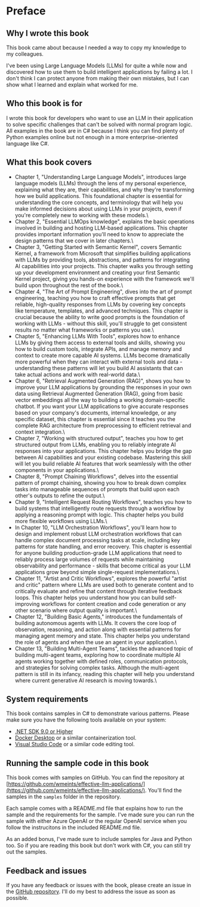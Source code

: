 # Preface

## Why I wrote this book

This book came about because I needed a way to copy my knowledge to my colleagues.

I've been using Large Language Models (LLMs) for quite a while now and discovered how to
use them to build intelligent applications by failing a lot. I don't think I can protect
anyone from making their own mistakes, but I can show what I learned and explain what
worked for me.

## Who this book is for

I wrote this book for developers who want to use an LLM in their application to solve
specific challenges that can't be solved with normal program logic. All examples in the
book are in C# because I think you can find plenty of Python examples online but not
enough in a more enterprise-oriented language like C#.

## What this book covers

- Chapter 1, "Understanding Large Language Models", introduces large language models
  (LLMs) through the lens of my personal experience, explaining what they are, their
  capabilities, and why they're transforming how we build applications. This
  foundational chapter is essential for understanding the core concepts, and terminology
  that will help you make informed decisions about using LLMs in your projects, even if
  you're completely new to working with these models.\
- Chapter 2, "Essential LLMOps knowledge", explains the basic operations involved in
  building and hosting LLM-based applications. This chapter provides important
  information you'll need to know to appreciate the design patterns that we cover in
  later chapters.\
- Chapter 3, "Getting Started with Semantic Kernel", covers Semantic Kernel, a framework
  from Microsoft that simplifies building applications with LLMs by providing tools,
  abstractions, and patterns for integrating AI capabilities into your projects. This
  chapter walks you through setting up your development environment and creating your
  first Semantic Kernel project, giving you hands-on experience with the framework we'll
  build upon throughout the rest of the book.\
- Chapter 4, "The Art of Prompt Engineering", dives into the art of prompt engineering,
  teaching you how to craft effective prompts that get reliable, high-quality responses
  from LLMs by covering key concepts like temperature, templates, and advanced techniques.
  This chapter is crucial because the ability to write good prompts is the foundation of
  working with LLMs - without this skill, you'll struggle to get consistent results no
  matter what frameworks or patterns you use.\
- Chapter 5, "Enhancing LLMs With Tools", explores how to enhance LLMs by giving them
  access to external tools and skills, showing you how to build custom tools, integrate
  APIs, and manage memory and context to create more capable AI systems. LLMs become
  dramatically more powerful when they can interact with external tools and data -
  understanding these patterns will let you build AI assistants that can take actual
  actions and work with real-world data.\
- Chapter 6, "Retrieval Augmented Generation (RAG)", shows you how to improve your LLM
  applications by grounding the responses in your own data using Retrieval Augmented
  Generation (RAG), going from basic vector embeddings all the way to building a working
  domain-specific chatbot. If you want your LLM applications to give accurate responses
  based on your company's documents, internal knowledge, or any specific dataset, this
  chapter is essential since it teaches you the complete RAG architecture from
  preprocessing to efficient retrieval and context integration.\
- Chapter 7, "Working with structured output", teaches you how to get structured output
  from LLMs, enabling you to reliably integrate AI responses into your applications.
  This chapter helps you bridge the gap between AI capabilities and your existing
  codebase. Mastering this skill will let you build reliable AI features that work
  seamlessly with the other components in your applications.\
- Chapter 8, "Prompt Chaining Workflows", delves into the essential pattern of prompt
  chaining, showing you how to break down complex tasks into manageable sequences of
  prompts that build upon each other's outputs to refine the output.\
- Chapter 9, "Intelligent Request Routing Workflows", teaches you how to build systems
  that intelligently route requests through a workflow by applying a reasoning prompt
  with logic. This chapter helps you build more flexible workflows using LLMs.\
- In Chapter 10, "LLM Orchestration Workflows", you'll learn how to design and implement
  robust LLM orchestration workflows that can handle complex document processing tasks
  at scale, including key patterns for state handling, and error recovery. This chapter
  is essential for anyone building production-grade LLM applications that need to
  reliably process large volumes of requests while maintaining observability and
  performance - skills that become critical as your LLM applications grow beyond simple
  single-request implementations.\
- Chapter 11, "Artist and Critic Workflows", explores the powerful "artist and critic"
  pattern where LLMs are used both to generate content and to critically evaluate and
  refine that content through iterative feedback loops. This chapter helps you
  understand how you can build self-improving workflows for content creation and code
  generation or any other scenario where output quality is important.\
- Chapter 12, "Building Basic Agents," introduces the fundamentals of building
  autonomous agents with LLMs. It covers the core loop of observation, reasoning, and
  action along with essential patterns for managing agent memory and state. This chapter
  helps you understand the role of agents and when the use an agent in your application.\
- Chapter 13, "Building Multi-Agent Teams", tackles the advanced topic of building
  multi-agent teams, exploring how to coordinate multiple AI agents working together
  with defined roles, communication protocols, and strategies for solving complex tasks.
  Although the multi-agent pattern is still in its infancy, reading this chapter will
  help you understand where current generative AI research is moving towards.\

## System requirements

This book contains samples in C# to demonstrate various patterns. Please make sure you
have the following tools available on your system:

- [.NET SDK 9.0 or Higher](https://dot.net/)
- [Docker Desktop](https://www.docker.com/products/docker-desktop/) or a similar containerization tool.
- [Visual Studio Code](https://code.visualstudio.com) or a similar code editing tool.

## Running the sample code in this book

This book comes with samples on GitHub. You can find the repository at
[https://github.com/wmeints/effective-llm-applications/](https://github.com/wmeints/effective-llm-applications/).
You'll find the samples in the `samples` folder in the repository.

Each sample comes with a README.md file that explains how to run the sample and the
requirements for the sample. I've made sure you can run the sample with either Azure
OpenAI or the regular OpenAI service when you follow the instrucitons in the included
README.md file.

As an added bonus, I've made sure to include samples for Java and Python too. So if you
are reading this book but don't work with C#, you can still try out the samples.

## Feedback and issues

If you have any feedback or issues with the book, please create an issue in the [GitHub
repository][BOOK_REPO]. I'll do my best to address the issue as soon as possible.

[BOOK_REPO]: https://github.com/wmeints/effective-llm-applications/
